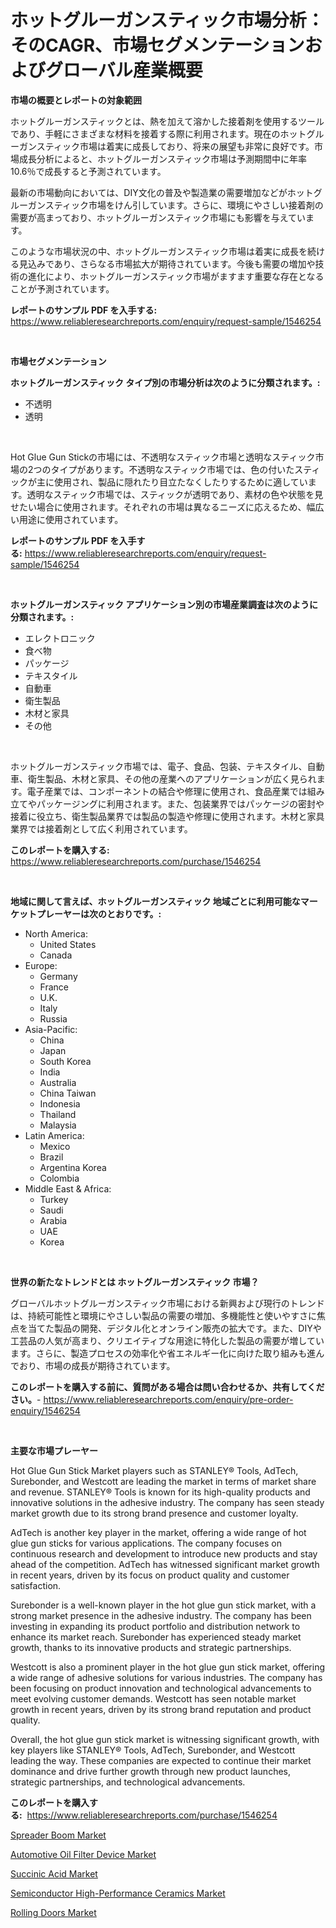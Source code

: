 <p><h1>ホットグルーガンスティック市場分析：そのCAGR、市場セグメンテーションおよびグローバル産業概要</h1></p><p><strong>市場の概要とレポートの対象範囲</strong></p>
<p><p>ホットグルーガンスティックとは、熱を加えて溶かした接着剤を使用するツールであり、手軽にさまざまな材料を接着する際に利用されます。現在のホットグルーガンスティック市場は着実に成長しており、将来の展望も非常に良好です。市場成長分析によると、ホットグルーガンスティック市場は予測期間中に年率10.6％で成長すると予測されています。</p><p>最新の市場動向においては、DIY文化の普及や製造業の需要増加などがホットグルーガンスティック市場をけん引しています。さらに、環境にやさしい接着剤の需要が高まっており、ホットグルーガンスティック市場にも影響を与えています。</p><p>このような市場状況の中、ホットグルーガンスティック市場は着実に成長を続ける見込みであり、さらなる市場拡大が期待されています。今後も需要の増加や技術の進化により、ホットグルーガンスティック市場がますます重要な存在となることが予測されています。</p></p>
<p><strong>レポートのサンプル PDF を入手する:</strong> <a href="https://www.reliableresearchreports.com/enquiry/request-sample/1546254">https://www.reliableresearchreports.com/enquiry/request-sample/1546254</a></p>
<p>&nbsp;</p>
<p><strong>市場セグメンテーション</strong></p>
<p><strong>ホットグルーガンスティック タイプ別の市場分析は次のように分類されます。:</strong></p>
<p><ul><li>不透明</li><li>透明</li></ul></p>
<p>&nbsp;</p>
<p><p>Hot Glue Gun Stickの市場には、不透明なスティック市場と透明なスティック市場の2つのタイプがあります。不透明なスティック市場では、色の付いたスティックが主に使用され、製品に隠れたり目立たなくしたりするために適しています。透明なスティック市場では、スティックが透明であり、素材の色や状態を見せたい場合に使用されます。それぞれの市場は異なるニーズに応えるため、幅広い用途に使用されています。</p></p>
<p><strong>レポートのサンプル PDF を入手する:</strong>&nbsp;<a href="https://www.reliableresearchreports.com/enquiry/request-sample/1546254">https://www.reliableresearchreports.com/enquiry/request-sample/1546254</a></p>
<p>&nbsp;</p>
<p><strong> ホットグルーガンスティック アプリケーション別の市場産業調査は次のように分類されます。:</strong></p>
<p><ul><li>エレクトロニック</li><li>食べ物</li><li>パッケージ</li><li>テキスタイル</li><li>自動車</li><li>衛生製品</li><li>木材と家具</li><li>その他</li></ul></p>
<p>&nbsp;</p>
<p><p>ホットグルーガンスティック市場では、電子、食品、包装、テキスタイル、自動車、衛生製品、木材と家具、その他の産業へのアプリケーションが広く見られます。電子産業では、コンポーネントの結合や修理に使用され、食品産業では組み立てやパッケージングに利用されます。また、包装業界ではパッケージの密封や接着に役立ち、衛生製品業界では製品の製造や修理に使用されます。木材と家具業界では接着剤として広く利用されています。</p></p>
<p><strong>このレポートを購入する:</strong>&nbsp; <a href="https://www.reliableresearchreports.com/purchase/1546254">https://www.reliableresearchreports.com/purchase/1546254</a></p>
<p>&nbsp;</p>
<p><strong>地域に関して言えば、ホットグルーガンスティック 地域ごとに利用可能なマーケットプレーヤーは次のとおりです。:</strong></p>
<p><ul>
    <li>
        North America:
        <ul>
            <li>United States</li>
            <li>Canada</li>
        </ul>
    </li>
    <li>
        Europe:
        <ul>
            <li>Germany</li>
            <li>France</li>
            <li>U.K.</li>
            <li>Italy</li>
            <li>Russia</li>
        </ul>
    </li>
    <li>
        Asia-Pacific:
        <ul>
            <li>China</li>
            <li>Japan</li>
            <li>South Korea</li>
            <li>India</li>
            <li>Australia</li>
            <li>China Taiwan</li>
            <li>Indonesia</li>
            <li>Thailand</li>
            <li>Malaysia</li>
        </ul>
    </li>
    <li>
        Latin America:
        <ul>
            <li>Mexico</li>
            <li>Brazil</li>
            <li>Argentina Korea</li>
            <li>Colombia</li>
        </ul>
    </li>
    <li>
        Middle East & Africa:
        <ul>
            <li>Turkey</li>
            <li>Saudi</li>
            <li>Arabia</li>
            <li>UAE</li>
            <li>Korea</li>
        </ul>
    </li>
    </ul></p>
<p>&nbsp;</p>
<p><strong>世界の新たなトレンドとは ホットグルーガンスティック 市場？</strong></p>
<p><p>グローバルホットグルーガンスティック市場における新興および現行のトレンドは、持続可能性と環境にやさしい製品の需要の増加、多機能性と使いやすさに焦点を当てた製品の開発、デジタル化とオンライン販売の拡大です。また、DIYや工芸品の人気が高まり、クリエイティブな用途に特化した製品の需要が増しています。さらに、製造プロセスの効率化や省エネルギー化に向けた取り組みも進んでおり、市場の成長が期待されています。</p></p>
<p><strong>このレポートを購入する前に、質問がある場合は問い合わせるか、共有してください。</strong>- <a href="https://www.reliableresearchreports.com/enquiry/pre-order-enquiry/1546254">https://www.reliableresearchreports.com/enquiry/pre-order-enquiry/1546254</a></p>
<p>&nbsp;</p>
<p><strong>主要な市場プレーヤー</strong></p>
<p><p>Hot Glue Gun Stick Market players such as STANLEY® Tools, AdTech, Surebonder, and Westcott are leading the market in terms of market share and revenue. STANLEY® Tools is known for its high-quality products and innovative solutions in the adhesive industry. The company has seen steady market growth due to its strong brand presence and customer loyalty.</p><p>AdTech is another key player in the market, offering a wide range of hot glue gun sticks for various applications. The company focuses on continuous research and development to introduce new products and stay ahead of the competition. AdTech has witnessed significant market growth in recent years, driven by its focus on product quality and customer satisfaction.</p><p>Surebonder is a well-known player in the hot glue gun stick market, with a strong market presence in the adhesive industry. The company has been investing in expanding its product portfolio and distribution network to enhance its market reach. Surebonder has experienced steady market growth, thanks to its innovative products and strategic partnerships.</p><p>Westcott is also a prominent player in the hot glue gun stick market, offering a wide range of adhesive solutions for various industries. The company has been focusing on product innovation and technological advancements to meet evolving customer demands. Westcott has seen notable market growth in recent years, driven by its strong brand reputation and product quality.</p><p>Overall, the hot glue gun stick market is witnessing significant growth, with key players like STANLEY® Tools, AdTech, Surebonder, and Westcott leading the way. These companies are expected to continue their market dominance and drive further growth through new product launches, strategic partnerships, and technological advancements.</p></p>
<p><strong>このレポートを購入する:</strong>&nbsp;&nbsp;<a href="https://www.reliableresearchreports.com/purchase/1546254">https://www.reliableresearchreports.com/purchase/1546254</a></p>
<p><p><a href="https://view.publitas.com/reportprime-1/spreader-boom-market-offer-valuable-insights-into-market-size-market-share-market-trends-and-projections-spanning-from-2024-to-2031/">Spreader Boom Market</a></p><p><a href="https://summer-dogwood-3e9.notion.site/Automotive-Oil-Filter-Device-Market-Size-2024-2031-Global-Industrial-Analysis-Key-Geographical-Re-7282b2bbd5da47619f29d97d7777a592">Automotive Oil Filter Device Market</a></p><p><a href="https://unruly-ladybug-44b.notion.site/Global-Succinic-Acid-Market-by-Types-Applications-and-Major-Players-with-Regional-Growth-Rate-Ana-b3ae21166c2244909d621b66737a33e0">Succinic Acid Market</a></p><p><a href="https://github.com/nicholepatriciadoylenwnrjr0/Market-Research-Report-List-1/blob/main/semiconductor-high-performance-ceramics-market.md">Semiconductor High-Performance Ceramics Market</a></p><p><a href="https://view.publitas.com/reportprime-1/rolling-doors-market-size-share-trends-analysis-report-by-application-regional-outlook-competitive-strategies-and-segment-forecasts-2024-2031/">Rolling Doors Market</a></p></p>
